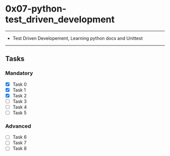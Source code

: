 # 0x07-python-test_driven_development

---
* Test Driven Developement, Learning python docs and Unittest
---

## Tasks
### Mandatory
- [x] Task 0
- [x] Task 1
- [x] Task 2
- [ ] Task 3
- [ ] Task 4
- [ ] Task 5

### Advanced
- [ ] Task 6
- [ ] Task 7
- [ ] Task 8
